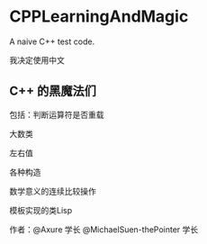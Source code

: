 # CPPLearningAndMagic

A naive C++ test code.

我决定使用中文

## C++ 的黑魔法们

包括：判断运算符是否重载

大数类

左右值

各种构造

数学意义的连续比较操作

模板实现的类Lisp

作者：@Axure 学长 @MichaelSuen-thePointer 学长
